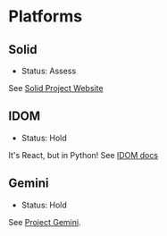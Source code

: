 # Platforms

## Solid

- Status: Assess

See [Solid Project Website](https://solidproject.org/)

## IDOM

- Status: Hold

It's React, but in Python! See [IDOM docs](https://ryanmorshead.com/articles/2021/idom-react-but-its-python/article/)

## Gemini

- Status: Hold

See [Project Gemini](https://gemini.circumlunar.space/).
